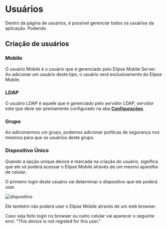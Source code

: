 # Usuários

Dentro da página de usuários, é possível gerenciar todos os usuários da aplicação. Podendo 

## Criação de usuários

### Mobile

  O usuário Mobile é o usuário que é gerenciado pelo Elipse Mobile Server. Ao adicionar um usuário deste tipo, o usuário será exclusivamente do Elipse Mobile.

### LDAP

  O usuário LDAP é aquele que é gerenciado pelo servidor LDAP, servidor este que deve ser previamente configurado na aba **[Configurações](config.md#autenticação-externa-de-usuários)**.

### Grupo

  Ao adicionarmos um grupo, podemos adicionar políticas de segurança nos mesmos para que os usuários deste grupo.
  
### Dispositivo Único

Quando a opção unique device é marcada na criação do usuário, significa que ele só poderá acessar o Elipse Mobile através de um mesmo aparelho de celular.

O primeiro login deste usuário vai determinar o dispositivo que ele poderá usar.

![dispositivo](https://cloud.githubusercontent.com/assets/26389485/23913395/a668de50-08c1-11e7-81fc-b273cd815a9d.png)

Ele também não poderá usar o Elipse Mobile através de um web browser.

Caso seja feito login no browser ou outro celular vai aparecer o seguinte erro:
"This device is not registed for this user."
